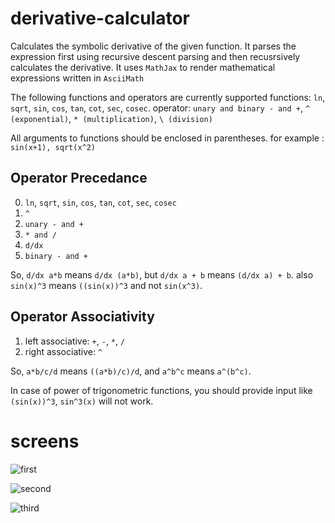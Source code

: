# derivative-calculator





Calculates the symbolic derivative of the given function. It parses the expression first using recursive descent parsing
and then recusrsively calculates the derivative. It uses `MathJax` to render mathematical expressions written in `AsciiMath`

The following functions and operators are currently supported
functions: `ln`, `sqrt`, `sin`, `cos`, `tan`, `cot`, `sec`, `cosec`. operator: `unary and binary - and +`, `^ (exponential)`, 
`* (multiplication)`, `\ (division)` 

All arguments to functions should be enclosed in parentheses. for example : `sin(x+1), sqrt(x^2)`

## Operator Precedance
0. `ln`, `sqrt`, `sin`, `cos`, `tan`, `cot`, `sec`, `cosec`
1. `^`
2. `unary - and +`
3. `* and /`
4. `d/dx`
5. `binary - and +`

So, `d/dx a*b` means  `d/dx (a*b)`, but `d/dx a + b` means `(d/dx a) + b`. also `sin(x)^3` means `((sin(x))^3` and not `sin(x^3)`.


## Operator Associativity
1. left associative: `+`, `-`, `*`, `/`
2. right associative: `^`

So, `a*b/c/d` means `((a*b)/c)/d`, and `a^b^c` means `a^(b^c)`.

In case of power of trigonometric functions, you should provide input like `(sin(x))^3`, `sin^3(x)` will not work.




# screens


![first](https://user-images.githubusercontent.com/94376325/148031608-0ba772e5-1c4d-4518-b7c8-f080546e8b78.png)


![second](https://user-images.githubusercontent.com/94376325/148031471-947fff9e-a573-4bfb-ba86-72a7900c5145.png)

![third](https://user-images.githubusercontent.com/94376325/148031479-3947abcf-a6e1-4db0-b9aa-53f044770310.png)
